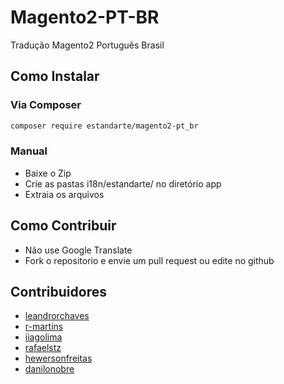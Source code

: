 # Magento2-PT-BR
Tradução Magento2 Português Brasil

## Como Instalar

### Via Composer

```sh
composer require estandarte/magento2-pt_br
```

### Manual

- Baixe o Zip
- Crie as pastas i18n/estandarte/ no diretório app
- Extraia os arquivos

## Como Contribuir

- Não use Google Translate
- Fork o repositorio e envie um pull request ou edite no github

## Contribuidores
- [leandrorchaves](https://github.com/leandrorchaves)
- [r-martins](https://github.com/r-martins)
- [iiagolima](https://github.com/iiagolima)
- [rafaelstz](https://github.com/rafaelstz)
- [hewersonfreitas](https://github.com/hewersonfreitas)
- [danilonobre](https://github.com/danilonobre)
